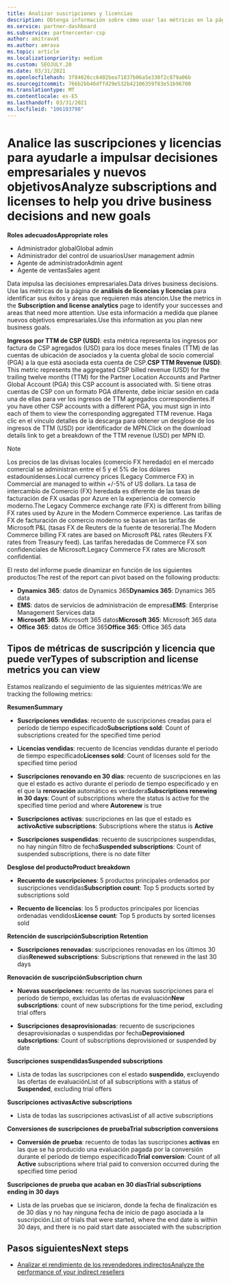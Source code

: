 ```yaml
---
title: Analizar suscripciones y licencias
description: Obtenga información sobre cómo usar las métricas en la página de análisis de licencias y suscripción para identificar sus éxitos y áreas que requieren más atención.
ms.service: partner-dashboard
ms.subservice: partnercenter-csp
author: amitravat
ms.author: amrava
ms.topic: article
ms.localizationpriority: medium
ms.custom: SEOJULY.20
ms.date: 03/31/2021
ms.openlocfilehash: 3f84026cc6402bea71837b06a5e330f2c879a06b
ms.sourcegitcommit: 766b2bb46dffd29e532b42106359f83e51b96700
ms.translationtype: MT
ms.contentlocale: es-ES
ms.lasthandoff: 03/31/2021
ms.locfileid: "106103798"
---
```

# <a name="analyze-subscriptions-and-licenses-to-help-you-drive-business-decisions-and-new-goals"></a><span data-ttu-id="4d830-103">Analice las suscripciones y licencias para ayudarle a impulsar decisiones empresariales y nuevos objetivos</span><span class="sxs-lookup"><span data-stu-id="4d830-103">Analyze subscriptions and licenses to help you drive business decisions and new goals</span></span>

<span data-ttu-id="4d830-104">**Roles adecuados**</span><span class="sxs-lookup"><span data-stu-id="4d830-104">**Appropriate roles**</span></span>

- <span data-ttu-id="4d830-105">Administrador global</span><span class="sxs-lookup"><span data-stu-id="4d830-105">Global admin</span></span>
- <span data-ttu-id="4d830-106">Administrador del control de usuarios</span><span class="sxs-lookup"><span data-stu-id="4d830-106">User management admin</span></span>
- <span data-ttu-id="4d830-107">Agente de administrador</span><span class="sxs-lookup"><span data-stu-id="4d830-107">Admin agent</span></span>
- <span data-ttu-id="4d830-108">Agente de ventas</span><span class="sxs-lookup"><span data-stu-id="4d830-108">Sales agent</span></span>

<span data-ttu-id="4d830-109">Data impulsa las decisiones empresariales.</span><span class="sxs-lookup"><span data-stu-id="4d830-109">Data drives business decisions.</span></span> <span data-ttu-id="4d830-110">Use las métricas de la página de **análisis de licencias y licencias** para identificar sus éxitos y áreas que requieren más atención.</span><span class="sxs-lookup"><span data-stu-id="4d830-110">Use the metrics in the **Subscription and license analytics** page to identify your successes and areas that need more attention.</span></span> <span data-ttu-id="4d830-111">Use esta información a medida que planee nuevos objetivos empresariales.</span><span class="sxs-lookup"><span data-stu-id="4d830-111">Use this information as you plan new business goals.</span></span>

<span data-ttu-id="4d830-112">**Ingresos por TTM de CSP (USD)**: esta métrica representa los ingresos por factura de CSP agregados (USD) para los doce meses finales (TTM) de las cuentas de ubicación de asociados y la cuenta global de socio comercial (PGA) a la que está asociada esta cuenta de CSP.</span><span class="sxs-lookup"><span data-stu-id="4d830-112">**CSP TTM Revenue (USD)**: This metric represents the aggregated CSP billed revenue (USD) for the trailing twelve months (TTM) for the Partner Location Accounts and Partner Global Account (PGA) this CSP account is associated with.</span></span> <span data-ttu-id="4d830-113">Si tiene otras cuentas de CSP con un formato PGA diferente, debe iniciar sesión en cada una de ellas para ver los ingresos de TTM agregados correspondientes.</span><span class="sxs-lookup"><span data-stu-id="4d830-113">If you have other CSP accounts with a different PGA, you must sign in into each of them to view the corresponding aggregated TTM revenue.</span></span>  <span data-ttu-id="4d830-114">Haga clic en el vínculo detalles de la descarga para obtener un desglose de los ingresos de TTM (USD) por identificador de MPN.</span><span class="sxs-lookup"><span data-stu-id="4d830-114">Click on the download details link to get a breakdown of the TTM revenue (USD) per MPN ID.</span></span>

>[!NOTE]
><span data-ttu-id="4d830-115">Los precios de las divisas locales (comercio FX heredado) en el mercado comercial se administran entre el 5 y el 5% de los dólares estadounidenses.</span><span class="sxs-lookup"><span data-stu-id="4d830-115">Local currency prices (Legacy Commerce FX) in Commercial are managed to within +/-5% of US dollars.</span></span> <span data-ttu-id="4d830-116">La tasa de intercambio de Comercio (FX) heredada es diferente de las tasas de facturación de FX usadas por Azure en la experiencia de comercio moderno.</span><span class="sxs-lookup"><span data-stu-id="4d830-116">The Legacy Commerce exchange rate (FX) is different from billing FX rates used by Azure in the Modern Commerce experience.</span></span> <span data-ttu-id="4d830-117">Las tarifas de FX de facturación de comercio moderno se basan en las tarifas de Microsoft P&L (tasas FX de Reuters de la fuente de tesorería).</span><span class="sxs-lookup"><span data-stu-id="4d830-117">The Modern Commerce billing FX rates are based on Microsoft P&L rates (Reuters FX rates from Treasury feed).</span></span> <span data-ttu-id="4d830-118">Las tarifas heredadas de Commerce FX son confidenciales de Microsoft.</span><span class="sxs-lookup"><span data-stu-id="4d830-118">Legacy Commerce FX rates are Microsoft confidential.</span></span>


<span data-ttu-id="4d830-119">El resto del informe puede dinamizar en función de los siguientes productos:</span><span class="sxs-lookup"><span data-stu-id="4d830-119">The rest of the report can pivot based on the following products:</span></span>

 - <span data-ttu-id="4d830-120">**Dynamics 365**: datos de Dynamics 365</span><span class="sxs-lookup"><span data-stu-id="4d830-120">**Dynamics 365**: Dynamics 365 data</span></span>  
 - <span data-ttu-id="4d830-121">**EMS**: datos de servicios de administración de empresa</span><span class="sxs-lookup"><span data-stu-id="4d830-121">**EMS**: Enterprise Management Services data</span></span>  
 - <span data-ttu-id="4d830-122">**Microsoft 365**: Microsoft 365 datos</span><span class="sxs-lookup"><span data-stu-id="4d830-122">**Microsoft 365**: Microsoft 365 data</span></span>  
 - <span data-ttu-id="4d830-123">**Office 365**: datos de Office 365</span><span class="sxs-lookup"><span data-stu-id="4d830-123">**Office 365**: Office 365 data</span></span>  


## <a name="types-of-subscription-and-license-metrics-you-can-view"></a><span data-ttu-id="4d830-124">Tipos de métricas de suscripción y licencia que puede ver</span><span class="sxs-lookup"><span data-stu-id="4d830-124">Types of subscription and license metrics you can view</span></span>

<span data-ttu-id="4d830-125">Estamos realizando el seguimiento de las siguientes métricas:</span><span class="sxs-lookup"><span data-stu-id="4d830-125">We are tracking the following metrics:</span></span>

<span data-ttu-id="4d830-126">**Resumen**</span><span class="sxs-lookup"><span data-stu-id="4d830-126">**Summary**</span></span>  
 - <span data-ttu-id="4d830-127">**Suscripciones vendidas**: recuento de suscripciones creadas para el período de tiempo especificado</span><span class="sxs-lookup"><span data-stu-id="4d830-127">**Subscriptions sold**: Count of subscriptions created for the specified time period</span></span>  
  
 - <span data-ttu-id="4d830-128">**Licencias vendidas**: recuento de licencias vendidas durante el período de tiempo especificado</span><span class="sxs-lookup"><span data-stu-id="4d830-128">**Licenses sold**: Count of licenses sold for the specified time period</span></span>  
  
 - <span data-ttu-id="4d830-129">**Suscripciones renovando en 30 días**: recuento de suscripciones en las que el estado es activo durante el período de tiempo especificado y en el que la **renovación** automático es verdadera</span><span class="sxs-lookup"><span data-stu-id="4d830-129">**Subscriptions renewing in 30 days**: Count of subscriptions where the status is active for the specified time period and where **Autorenew** is true</span></span>
 
 - <span data-ttu-id="4d830-130">**Suscripciones activas**: suscripciones en las que el estado es **activo**</span><span class="sxs-lookup"><span data-stu-id="4d830-130">**Active subscriptions**: Subscriptions where the status is **Active**</span></span>  
 
 - <span data-ttu-id="4d830-131">**Suscripciones suspendidas**: recuento de suscripciones suspendidas, no hay ningún filtro de fecha</span><span class="sxs-lookup"><span data-stu-id="4d830-131">**Suspended subscriptions**: Count of suspended subscriptions, there is no date filter</span></span>  

<span data-ttu-id="4d830-132">**Desglose del producto**</span><span class="sxs-lookup"><span data-stu-id="4d830-132">**Product breakdown**</span></span>
  
 - <span data-ttu-id="4d830-133">**Recuento de suscripciones**: 5 productos principales ordenados por suscripciones vendidas</span><span class="sxs-lookup"><span data-stu-id="4d830-133">**Subscription count**: Top 5 products sorted by subscriptions sold</span></span>  
 
 - <span data-ttu-id="4d830-134">**Recuento de licencias**: los 5 productos principales por licencias ordenadas vendidos</span><span class="sxs-lookup"><span data-stu-id="4d830-134">**License count**: Top 5 products by sorted licenses sold</span></span>

<span data-ttu-id="4d830-135">**Retención de suscripción**</span><span class="sxs-lookup"><span data-stu-id="4d830-135">**Subscription Retention**</span></span>

 - <span data-ttu-id="4d830-136">**Suscripciones renovadas**: suscripciones renovadas en los últimos 30 días</span><span class="sxs-lookup"><span data-stu-id="4d830-136">**Renewed subscriptions**: Subscriptions that renewed in the last 30 days</span></span>  

<span data-ttu-id="4d830-137">**Renovación de suscripción**</span><span class="sxs-lookup"><span data-stu-id="4d830-137">**Subscription churn**</span></span>  
 - <span data-ttu-id="4d830-138">**Nuevas suscripciones**: recuento de las nuevas suscripciones para el período de tiempo, excluidas las ofertas de evaluación</span><span class="sxs-lookup"><span data-stu-id="4d830-138">**New subscriptions**: count of new subscriptions for the time period, excluding trial offers</span></span>  
 
 - <span data-ttu-id="4d830-139">**Suscripciones desaprovisionadas**: recuento de suscripciones desaprovisionadas o suspendidas por fecha</span><span class="sxs-lookup"><span data-stu-id="4d830-139">**Deprovisioned subscriptions**: Count of subscriptions deprovisioned or suspended by date</span></span>  

<span data-ttu-id="4d830-140">**Suscripciones suspendidas**</span><span class="sxs-lookup"><span data-stu-id="4d830-140">**Suspended subscriptions**</span></span> 
 
 - <span data-ttu-id="4d830-141">Lista de todas las suscripciones con el estado **suspendido**, excluyendo las ofertas de evaluación</span><span class="sxs-lookup"><span data-stu-id="4d830-141">List of all subscriptions with a status of **Suspended**, excluding trial offers</span></span>  
  
<span data-ttu-id="4d830-142">**Suscripciones activas**</span><span class="sxs-lookup"><span data-stu-id="4d830-142">**Active subscriptions**</span></span>

 - <span data-ttu-id="4d830-143">Lista de todas las suscripciones activas</span><span class="sxs-lookup"><span data-stu-id="4d830-143">List of all active subscriptions</span></span>  

<span data-ttu-id="4d830-144">**Conversiones de suscripciones de prueba**</span><span class="sxs-lookup"><span data-stu-id="4d830-144">**Trial subscription conversions**</span></span>  

 - <span data-ttu-id="4d830-145">**Conversión de prueba**: recuento de todas las suscripciones **activas** en las que se ha producido una evaluación pagada por la conversión durante el período de tiempo especificado</span><span class="sxs-lookup"><span data-stu-id="4d830-145">**Trial conversion**: Count of all **Active** subscriptions where trial paid to conversion occurred during the specified time period</span></span>  

<span data-ttu-id="4d830-146">**Suscripciones de prueba que acaban en 30 días**</span><span class="sxs-lookup"><span data-stu-id="4d830-146">**Trial subscriptions ending in 30 days**</span></span>  

 - <span data-ttu-id="4d830-147">Lista de las pruebas que se iniciaron, donde la fecha de finalización es de 30 días y no hay ninguna fecha de inicio de pago asociada a la suscripción.</span><span class="sxs-lookup"><span data-stu-id="4d830-147">List of trials that were started, where the end date is within 30 days, and there is no paid start date associated with the subscription</span></span>  



## <a name="next-steps"></a><span data-ttu-id="4d830-148">Pasos siguientes</span><span class="sxs-lookup"><span data-stu-id="4d830-148">Next steps</span></span>

- [<span data-ttu-id="4d830-149">Analizar el rendimiento de los revendedores indirectos</span><span class="sxs-lookup"><span data-stu-id="4d830-149">Analyze the performance of your indirect resellers</span></span>](analyze-indirect-resellers.md)